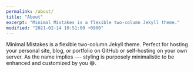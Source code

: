 ```yaml
---
permalink: /about/
title: "About"
excerpt: "Minimal Mistakes is a flexible two-column Jekyll theme."
modified: "2021-02-14 10:51:00 +0900"
---
```


Minimal Mistakes is a flexible two-column Jekyll theme. Perfect for hosting your personal site, blog, or portfolio on GitHub or self-hosting on your own server. As the name implies --- styling is purposely minimalistic to be enhanced and customized by you :smile:.
